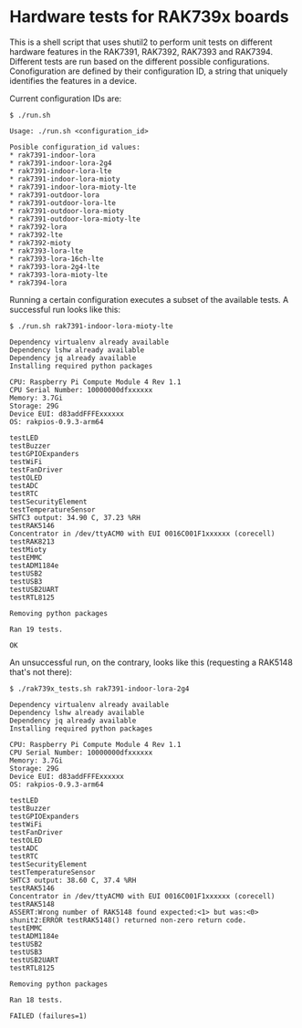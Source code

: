 # Hardware tests for RAK739x boards

This is a shell script that uses shutil2 to perform unit tests on  different hardware features in the RAK7391, RAK7392, RAK7393 and RAK7394. Different tests are run based on the different possible configurations. Conofiguration are defined by their configuration ID, a string that uniquely identifies the features in a device.

Current configuration IDs are:

```
$ ./run.sh 

Usage: ./run.sh <configuration_id>

Posible configuration_id values:
* rak7391-indoor-lora
* rak7391-indoor-lora-2g4
* rak7391-indoor-lora-lte
* rak7391-indoor-lora-mioty
* rak7391-indoor-lora-mioty-lte
* rak7391-outdoor-lora
* rak7391-outdoor-lora-lte
* rak7391-outdoor-lora-mioty
* rak7391-outdoor-lora-mioty-lte
* rak7392-lora
* rak7392-lte
* rak7392-mioty
* rak7393-lora-lte
* rak7393-lora-16ch-lte
* rak7393-lora-2g4-lte
* rak7393-lora-mioty-lte
* rak7394-lora
```

Running a certain configuration executes a subset of the available tests. A successful run looks like this:

```
$ ./run.sh rak7391-indoor-lora-mioty-lte

Dependency virtualenv already available
Dependency lshw already available
Dependency jq already available
Installing required python packages

CPU: Raspberry Pi Compute Module 4 Rev 1.1
CPU Serial Number: 10000000dfxxxxxx
Memory: 3.7Gi
Storage: 29G
Device EUI: d83addFFFExxxxxx
OS: rakpios-0.9.3-arm64

testLED
testBuzzer
testGPIOExpanders
testWiFi
testFanDriver
testOLED
testADC
testRTC
testSecurityElement
testTemperatureSensor
SHTC3 output: 34.90 C, 37.23 %RH
testRAK5146
Concentrator in /dev/ttyACM0 with EUI 0016C001F1xxxxxx (corecell)
testRAK8213       
testMioty
testEMMC
testADM1184e
testUSB2
testUSB3
testUSB2UART
testRTL8125

Removing python packages

Ran 19 tests.

OK
```

An unsuccessful run, on the contrary, looks like this (requesting a RAK5148 that's not there):

```
$ ./rak739x_tests.sh rak7391-indoor-lora-2g4

Dependency virtualenv already available
Dependency lshw already available
Dependency jq already available
Installing required python packages

CPU: Raspberry Pi Compute Module 4 Rev 1.1
CPU Serial Number: 10000000dfxxxxxx
Memory: 3.7Gi
Storage: 29G
Device EUI: d83addFFFExxxxxx
OS: rakpios-0.9.3-arm64

testLED
testBuzzer
testGPIOExpanders
testWiFi
testFanDriver
testOLED
testADC
testRTC
testSecurityElement
testTemperatureSensor
SHTC3 output: 38.60 C, 37.4 %RH
testRAK5146
Concentrator in /dev/ttyACM0 with EUI 0016C001F1xxxxxx (corecell)
testRAK5148       
ASSERT:Wrong number of RAK5148 found expected:<1> but was:<0>
shunit2:ERROR testRAK5148() returned non-zero return code.
testEMMC
testADM1184e
testUSB2
testUSB3
testUSB2UART
testRTL8125

Removing python packages

Ran 18 tests.

FAILED (failures=1)
```
